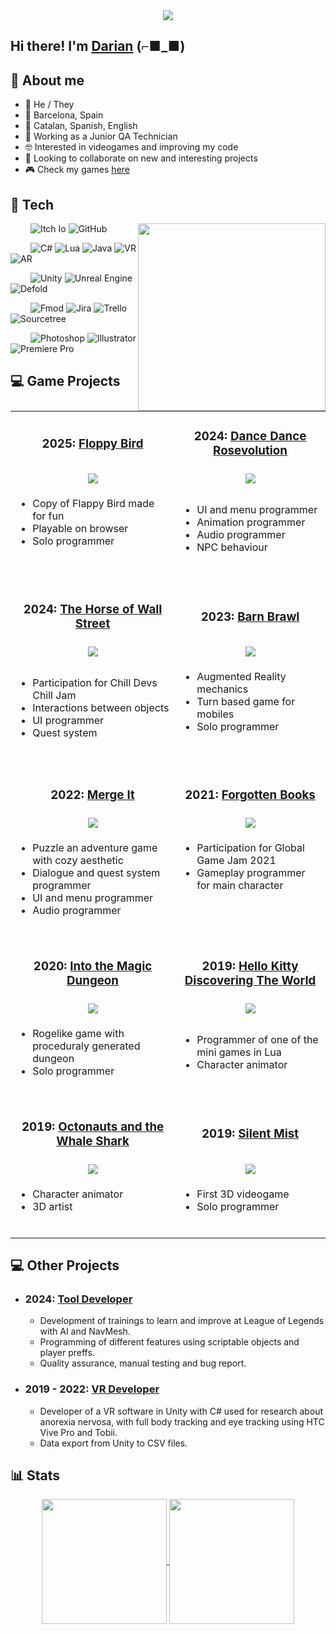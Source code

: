 <div id="header" align="center">
  <img src="https://i.imgur.com/HyjYkCZ.png"/>
</div>

## Hi there! I'm <a href="https://www.linkedin.com/in/darian-badia/">Darian</a> (⌐■_■)

## 👀 About me
- 🌈 He / They
- 📌 Barcelona, Spain
- 💬 Catalan, Spanish, English
- 💼 Working as a Junior QA Technician
- 🤓 Interested in videogames and improving my code
- 🌱 Looking to collaborate on new and interesting projects
- 🎮 Check my games <a href="https://daro-dev.itch.io/">here</a>


## 🚀 Tech
<img src="https://i.pinimg.com/originals/8b/35/fe/8b35fef55fba1a201c9c7a11d3ec3d64.gif" width="300" align="right"/>

&ensp;&ensp;&ensp;&ensp;
![Itch Io](https://img.shields.io/badge/Itch_io-blue?style=flat&logo=itchdotio&logoColor=white&labelColor=%23414561&color=%23242735)
![GitHub](https://img.shields.io/badge/GitHub-blue?style=flat&logo=github&logoColor=white&labelColor=%23414561&color=%23242735)<br>

&ensp;&ensp;&ensp;&ensp;
![C#](https://img.shields.io/badge/C%23-blue?style=flat&logoColor=white&labelColor=%23414561&color=%23242735)
![Lua](https://img.shields.io/badge/Lua-blue?style=flat&logoColor=white&labelColor=%23414561&color=%23242735)
![Java](https://img.shields.io/badge/Java-blue?style=flat&logoColor=white&labelColor=%23414561&color=%23242735)
![VR](https://img.shields.io/badge/VR-blue?style=flat&logoColor=white&labelColor=%23414561&color=%23242735)
![AR](https://img.shields.io/badge/AR-blue?style=flat&logoColor=white&labelColor=%23414561&color=%23242735)<br>

&ensp;&ensp;&ensp;&ensp;
![Unity](https://img.shields.io/badge/Unity-blue?style=flat&logo=unity&logoColor=white&labelColor=%23414561&color=%23242735)
![Unreal Engine](https://img.shields.io/badge/Unreal_Engine-blue?style=flat&logo=unrealengine&logoColor=white&labelColor=%23414561&color=%23242735)
![Defold](https://img.shields.io/badge/Defold-blue?style=flat&logoColor=white&labelColor=%23414561&color=%23242735)<br>

&ensp;&ensp;&ensp;&ensp;
![Fmod](https://img.shields.io/badge/Fmod-blue?style=flat&logo=fmod&logoColor=white&labelColor=%23414561&color=%23242735)
![Jira](https://img.shields.io/badge/Jira-blue?style=flat&logo=jira&logoColor=white&labelColor=%23414561&color=%23242735)
![Trello](https://img.shields.io/badge/Trello-blue?style=flat&logo=trello&logoColor=white&labelColor=%23414561&color=%23242735)
![Sourcetree](https://img.shields.io/badge/Sourcetree-blue?style=flat&logo=sourcetree&logoColor=white&labelColor=%23414561&color=%23242735)<br>

&ensp;&ensp;&ensp;&ensp;
![Photoshop](https://img.shields.io/badge/Photoshop-blue?style=flat&logoColor=white&labelColor=%23414561&color=%23242735)
![Illustrator](https://img.shields.io/badge/Illustrator-blue?style=flat&logoColor=white&labelColor=%23414561&color=%23242735)
![Premiere Pro](https://img.shields.io/badge/Premiere_Pro-blue?style=flat&logoColor=white&labelColor=%23414561&color=%23242735)<br>


## 💻 Game Projects
<table align="center">
  <tbody>
    <tr style="text-align: center;">
      <td><h3> 2025: <a href="https://daro-dev.itch.io/floppy-bird">Floppy Bird</a></h3></td>
      <td><h3> 2024: <a href="https://daro-dev.itch.io/dance-dance-rosevolution">Dance Dance Rosevolution</a></h3></td>
    </tr>
    <tr>
      <td><div align="center"><img src="https://img.itch.zone/aW1nLzE5MDQyMTQzLnBuZw==/315x250%23c/WwpY2C.png"></div></td>
      <td><div align="center"><img src="https://img.itch.zone/aW1nLzE5MDgxNjk5LnBuZw==/315x250%23c/pXlZqo.png"></div></td>
    </tr>
    <tr>
      <td>
        <ul>
          <li>Copy of Flappy Bird made for fun</li>
          <li>Playable on browser</li>
          <li>Solo programmer</li>
          <br>
          <br>
        </ul>
      </td>  
      <td>
        <ul>
          <li>UI and menu programmer</li>
          <li>Animation programmer</li>
          <li>Audio programmer</li>
          <li>NPC behaviour</li>
          <br>
        </ul>
      </td>
    </tr>
    <tr style="text-align: center;">
      <td><h3> 2024: <a href="https://pau-ruano.itch.io/the-horse-of-wall-street">The Horse of Wall Street</a></h3></td>
      <td><h3> 2023: <a href="https://daro-dev.itch.io/barn-brawl">Barn Brawl</a></h3></td>
    </tr>
    <tr>
      <td><div align="center"><img src="https://img.itch.zone/aW1nLzE1MDI3NDQ1LnBuZw==/315x250%23c/5emb7I.png"></div></td>
      <td><div align="center"><img src="https://img.itch.zone/aW1nLzExODk3NDMxLnBuZw==/315x250%23c/c2m%2FB6.png"></div></td>
    </tr>
    <tr>
      <td>
        <ul>
          <li>Participation for Chill Devs Chill Jam</li>
          <li>Interactions between objects</li>
          <li>UI programmer</li>
          <li>Quest system</li>
          <br>
        </ul>
      </td>  
      <td>
        <ul>
          <li>Augmented Reality mechanics</li>
          <li>Turn based game for mobiles</li>
          <li>Solo programmer</li>
          <br>
          <br>
        </ul>
      </td>
    </tr>
    <tr style="text-align: center;">
      <td><h3> 2022: <a href="https://daro-dev.itch.io/merge-it">Merge It</a></h3></td>
      <td><h3> 2021: <a href="https://joanstark.itch.io/the-forgotten-books">Forgotten Books</a></h3></td>
    </tr>
    <tr>
      <td><div align="center"><img src="https://img.itch.zone/aW1nLzkyODExMTYucG5n/315x250%23c/1v32CS.png"></div></td>
      <td><div align="center"><img src="https://img.itch.zone/aW1nLzUwOTg5NDMucG5n/315x250%23c/k1FQrd.png"></div></td>
    </tr>
    <tr>
      <td>
        <ul>
          <li>Puzzle an adventure game with cozy aesthetic</li>
          <li>Dialogue and quest system programmer</li>
          <li>UI and menu programmer</li>
          <li>Audio programmer</li>
          <br>
        </ul>
      </td>  
      <td>
        <ul>
          <li>Participation for Global Game Jam 2021</li>
          <li>Gameplay programmer for main character</li>
          <br>
          <br>
          <br>
        </ul>
      </td>
    </tr>
    <tr style="text-align: center;">
      <td><h3> 2020: <a href="https://daro-dev.itch.io/into-the-magic-dungeon">Into the Magic Dungeon</a></h3></td>
      <td><h3> 2019: <a href="https://taptaptales.com/portfolio/hello-kitty-2/">Hello Kitty Discovering The World</a></h3></td>
    </tr>
    <tr>
      <td><div align="center"><img src="https://img.itch.zone/aW1nLzQ2OTM3MDcucG5n/315x250%23c/ze%2Fr3O.png"></div></td>
      <td><div align="center"><img src="https://i.imgur.com/93cJLcH.png"></div></td>
    </tr>
    <tr>
      <td>
        <ul>
          <li>Rogelike game with proceduraly generated dungeon</li>
          <li>Solo programmer</li>
          <br>
        </ul>
      </td>  
      <td>
        <ul>
          <li>Programmer of one of the mini games in Lua      </li>
          <li>Character animator</li>
          <br>
        </ul>
      </td>
    </tr>
    <tr style="text-align: center;">
      <td><h3> 2019: <a href="https://taptaptales.com/portfolio/octonauts/">Octonauts and the Whale Shark</a></h3></td>
      <td><h3> 2019: <a href="https://deiadisseny.cat/projectes/silent-mist/">Silent Mist</a></h3></td>
    </tr>
    <tr>
      <td><div align="center"><img src="https://i.imgur.com/DJTllzJ.png"></div></td>
      <td><div align="center"><img src="https://i.imgur.com/qGMR73Z.png"></div></td>
    </tr>
    <tr>
      <td>
        <ul>
          <li>Character animator</li>
          <li>3D artist</li>
          <br>
        </ul>
      </td>  
      <td>
        <ul>
          <li>First 3D videogame</li>
          <li>Solo programmer</li>
          <br>
        </ul>
      </td>
    </tr>
  </tbody>
</table>


## 💻 Other Projects
<ul>
  <li><h3>2024: <a href="https://skillgap.pro/">Tool Developer</a></h3></li>
  <ul>
    <li>Development of trainings to learn and improve at League of Legends with AI and NavMesh.</li>
    <li>Programming of different features using scriptable objects and player preffs.</li>
    <li>Quality assurance, manual testing and bug report.</li>
  </ul>
</ul>

<ul>
  <li><h3>2019 - 2022: <a href="http://www.ub.edu/vrpsylab/tfg/index.php?lang=ca">VR Developer</a></h3></li>
  <ul>
    <li>Developer of a VR software in Unity with C# used for research about anorexia nervosa, with full body tracking and eye tracking using HTC Vive Pro and Tobii.</li>
    <li>Data export from Unity to CSV files.</li>
  </ul>
</ul>


## 📊 Stats
<div align="center">
  <a href="https://github.com/Badia-Dev/github-readme-stats">
    <img height=200 align="center" src="https://github-readme-stats.vercel.app/api?username=Badia-Dev&theme=tokyonight" />
  </a>
  <a href="https://github.com/Badia-Dev/convoychat">
    <img height=200 align="center" src="https://github-readme-stats.vercel.app/api/top-langs?username=Badia-Dev&theme=tokyonight&layout=compact&langs_count=8&card_width=320" />
  </a>
</div>
